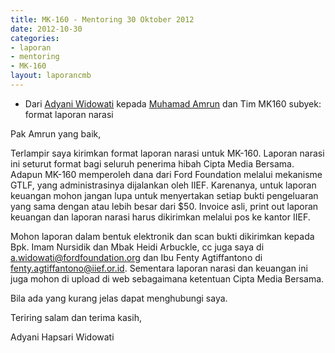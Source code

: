 ```yaml
---
title: MK-160 - Mentoring 30 Oktober 2012
date: 2012-10-30
categories:
- laporan
- mentoring
- MK-160
layout: laporancmb
---
```


* Dari [Adyani Widowati](http://wiki.ciptamedia.org/wiki/Adyani_Widowati) kepada [Muhamad Amrun](http://wiki.ciptamedia.org/wiki/Muhamad_Amrun) dan Tim MK160 subyek: format laporan narasi

Pak Amrun yang baik,

Terlampir saya kirimkan format laporan narasi untuk MK-160. Laporan narasi ini seturut format bagi seluruh penerima hibah Cipta Media Bersama. Adapun MK-160 memperoleh dana dari Ford Foundation melalui mekanisme GTLF, yang administrasinya dijalankan oleh IIEF. Karenanya, untuk laporan keuangan mohon jangan lupa untuk menyertakan setiap bukti pengeluaran yang sama dengan atau lebih besar dari $50. Invoice asli, print out laporan keuangan dan laporan narasi harus dikirimkan melalui pos ke kantor IIEF.

Mohon laporan dalam bentuk elektronik dan scan bukti dikirimkan kepada Bpk. Imam Nursidik dan Mbak Heidi Arbuckle, cc juga saya di a.widowati@fordfoundation.org dan Ibu Fenty Agtiffantono di fenty.agtiffantono@iief.or.id. Sementara laporan narasi dan keuangan ini juga mohon di upload di web sebagaimana ketentuan Cipta Media Bersama.


Bila ada yang kurang jelas dapat menghubungi saya.

Teriring salam dan terima kasih,

Adyani Hapsari Widowati 
